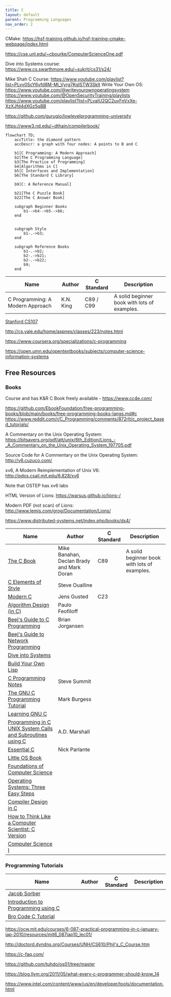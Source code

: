 ```yaml
---
title: C
layout: default
parent: Programming Languages
nav_order: 2
---
```


CMake: https://hsf-training.github.io/hsf-training-cmake-webpage/index.html

https://cse.unl.edu/~cbourke/ComputerScienceOne.pdf

Dive into Systems course: https://www.cs.swarthmore.edu/~sukrit/cs31/s24/

Mike Shah C Course: https://www.youtube.com/playlist?list=PLvv0ScY6vfd8M-Mi_Vyrg7KgISTW3Sklt
Write Your Own OS: https://www.youtube.com/@writeyourownoperatingsystem
https://www.youtube.com/@OpenSecurityTraining/playlists
https://www.youtube.com/playlist?list=PLvaIU2QC2uvFnVxXe-XzXJfd4dXGz5qBB

https://github.com/gurugio/lowlevelprogramming-university

https://www3.nd.edu/~dthain/compilerbook/

```mermaid
flowchart TD;
    accTitle: the diamond pattern
    accDescr: a graph with four nodes: A points to B and C

    b1[C Programming: A Modern Approach]
    b2[The C Programming Language]
    b3[The Practice of Programming]
    b4[Algorithms in C]
    b5[C Interfaces and Implementation]
    b6[The Standard C Library]

    b9[C: A Reference Manual]

    b21[The C Puzzle Book]
    b22[The C Answer Book]

    subgraph Beginner Books
        b1-->b4-->b5-->b6;
    end

    
    subgraph Style
        b1-.->b3;
    end

    subgraph Reference Books
        b1-.->b2;
        b2-.->b21;
        b2-.->b22;
        b9;
    end
```

| Name                             | Author    | C Standard | Description                                  |
| -------------------------------- | --------- | ---------- | -------------------------------------------- |
| C Programming: A Modern Approach | K.N. King | C89 / C99  | A solid beginner book with lots of examples. |

[Stanford CS107](https://see.stanford.edu/course/cs107)

http://cs.yale.edu/home/aspnes/classes/223/notes.html

https://www.coursera.org/specializations/c-programming

https://open.umn.edu/opentextbooks/subjects/computer-science-information-systems

## Free Resources

### Books

Course and has K&R C Book freely available - https://www.cc4e.com/

https://github.com/EbookFoundation/free-programming-books/blob/main/books/free-programming-books-langs.md#c
https://www.reddit.com/r/C_Programming/comments/872rlt/c_project_based_tutorials/

A Commentary on the Unix Operating System: https://bitsavers.org/pdf/att/unix/6th_Edition/Lions_-_A_Commentary_on_the_Unix_Operating_System_197705.pdf

Source Code for A Commentary on the Unix Operating System: http://v6.cuzuco.com/

xv6, A Modern Reimplementation of Unix V6: http://pdos.csail.mit.edu/6.828/xv6

Note that OSTEP has xv6 labs

HTML Version of Lions: https://warsus.github.io/lions-/

Modern PDF (not scan) of Lions: http://www.lemis.com/grog/Documentation/Lions/

https://www.distributed-systems.net/index.php/books/ds4/

| Name                                                                                                                                                    | Author                                    | C Standard | Description                                  |
| ------------------------------------------------------------------------------------------------------------------------------------------------------- | ----------------------------------------- | ---------- | -------------------------------------------- |
| [The C Book](https://publications.gbdirect.co.uk/c_book/)                                                                                               | Mike Banahan, Declan Brady and Mark Doran | C89        | A solid beginner book with lots of examples. |
| [C Elements of Style](http://www.oualline.com/books.free/style/index.html)                                                                              | Steve Oualline                            |            |                                              |
| [Modern C](https://gustedt.gitlabpages.inria.fr/modern-c/)                                                                                              | Jens Gusted                               | C23        |                                              |
| [Algorithm Design (in C)](https://www.ime.usp.br/~pf/algorithms/)                                                                                       | Paulo Feofiloff                           |            |                                              |
| [Beej's Guide to C Programming](http://beej.us/guide/bgc/)                                                                                              | Brian Jorgansen                           |            |                                              |
| [Beej's Guide to Network Programming](http://beej.us/guide/bgnet/html/multi/index.html)                                                                 |                                           |            |                                              |
| [Dive into Systems](https://diveintosystems.org/book/)                                                                                                  |                                           |            |                                              |
| [Build Your Own Lisp](http://buildyourownlisp.com/)                                                                                                     |                                           |            |                                              |
| [C Programming Notes](https://www.eskimo.com/~scs/cclass/notes/top.html)                                                                                | Steve Summit                              |            |                                              |
| [The GNU C Programming Tutorial](https://www.it.uc3m.es/pbasanta/asng/course_notes/ctut.pdf)                                                            | Mark Burgess                              |            |                                              |
| [Learning GNU C](https://www.nongnu.org/c-prog-book/online/index.html)                                                                                  |                                           |            |                                              |
| [Programming in C UNIX System Calls and Subroutines using C](https://users.cs.cf.ac.uk/Dave.Marshall/C/CE.html)                                         | A.D. Marshall                             |            |                                              |
| [Essential C](http://cslibrary.stanford.edu/101/)                                                                                                       | Nick Parlante                             |            |                                              |
| [Little OS Book](https://littleosbook.github.io/)                                                                                                       |                                           |            |                                              |
| [Foundations of Computer Science](http://infolab.stanford.edu/~ullman/focs.html)                                                                        |                                           |            |                                              |
| [Operating Systems: Three Easy Steps](https://pages.cs.wisc.edu/~remzi/OSTEP/)                                                                          |                                           |            |                                              |
| [Compiler Design in C](https://holub.com/compiler/)                                                                                                     |                                           |            |                                              |
| [How to Think Like a Computer Scientist: C Version](https://open.umn.edu/opentextbooks/textbooks/how-to-think-like-a-computer-scientist-c-version-1999) |                                           |            |                                              |
| [Computer Science I](https://open.umn.edu/opentextbooks/textbooks/computer-science-i)                                                                   |                                           |            |                                              |

### Programming Tutorials

| Name                                                                                                            | Author | C Standard | Description |
| --------------------------------------------------------------------------------------------------------------- | ------ | ---------- | ----------- |
| [Jacob Sorber](https://www.youtube.com/c/JacobSorber)                                                           |        |            |             |
| [Introduction to Programming using C](https://www.youtube.com/playlist?list=PLcb47MKbeHkcBhhAdLDJObMibJsfb8cz4) |        |            |
| [Bro Code C Tutorial](https://www.youtube.com/playlist?list=PLZPZq0r_RZOOzY_vR4zJM32SqsSInGMwe)                 |        |            |             |

https://ocw.mit.edu/courses/6-087-practical-programming-in-c-january-iap-2010/resources/mit6_087iap10_lec01/

http://doctord.dyndns.org/Courses/UNH/CS610/Phil's_C_Course.htm

https://c-faq.com/



https://github.com/tuhdo/os01/tree/master




https://blog.llvm.org/2011/05/what-every-c-programmer-should-know_14

https://www.intel.com/content/www/us/en/developer/tools/documentation.html


